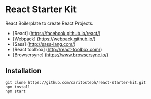 # React Starter Kit

React Boilerplate to create React Projects.
* [React] (https://facebook.github.io/react/)
* [Webpack] (https://webpack.github.io/)
* [Sass] (http://sass-lang.com/)
* [React toolbox] (http://react-toolbox.com/)
* [Browsersync] (https://www.browsersync.io/)

## Installation
```
git clone https://github.com/caritosteph/react-starter-kit.git
npm install
npm start
```
